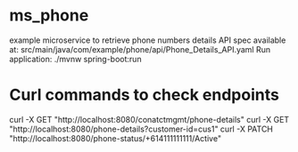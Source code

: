 # ms_phone
example microservice to retrieve phone numbers details
API spec available at: src/main/java/com/example/phone/api/Phone_Details_API.yaml
Run application: ./mvnw spring-boot:run

# Curl commands to check endpoints
curl -X GET "http://localhost:8080/conatctmgmt/phone-details"
curl -X GET "http://localhost:8080/phone-details?customer-id=cus1"
curl -X PATCH "http://localhost:8080/phone-status/+614111111111/Active"
